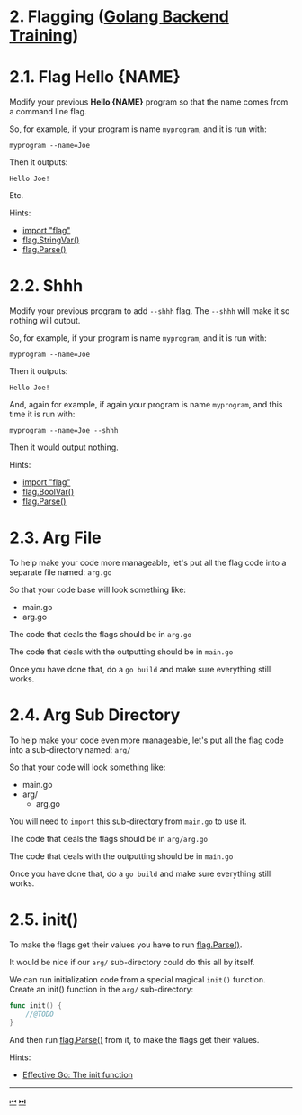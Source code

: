 # 2. Flagging ([Golang Backend Training](../../README.md))

# 2.1. Flag Hello {NAME}

Modify your previous **Hello {NAME}** program so that the name comes from a command line flag.

So, for example, if your program is name `myprogram`, and it is run with:
```
myprogram --name=Joe
```
Then it outputs:
```
Hello Joe!
```

Etc.

Hints:
* [import "flag"](https://golang.org/pkg/flag/)
* [flag.StringVar()](https://golang.org/pkg/flag/#StringVar)
* [flag.Parse()](https://golang.org/pkg/flag/#Parse)

# 2.2. Shhh

Modify your previous program to add  `--shhh` flag. The `--shhh` will make it so nothing will output.

So, for example, if your program is name `myprogram`, and it is run with:
```
myprogram --name=Joe
```
Then it outputs:
```
Hello Joe!
```
And, again for example, if again your program is name `myprogram`, and this time it is run with:
```
myprogram --name=Joe --shhh
```
Then it would output nothing.

Hints:
* [import "flag"](https://golang.org/pkg/flag/)
* [flag.BoolVar()](https://golang.org/pkg/flag/#BoolVar)
* [flag.Parse()](https://golang.org/pkg/flag/#Parse)


# 2.3. Arg File

To help make your code more manageable, let's put all the flag code into a separate file named: `arg.go`

So that your code base will look something like:
* main.go
* arg.go

The code that deals the flags should be in `arg.go`

The code that deals with the outputting should be in `main.go`

Once you have done that, do a `go build` and make sure everything still works.

# 2.4. Arg Sub Directory

To help make your code even more manageable, let's put all the flag code into a sub-directory named: `arg/`

So that your code will look something like:

* main.go
* arg/
  * arg.go

You will need to `import` this sub-directory from `main.go` to use it.

The code that deals the flags should be in `arg/arg.go`

The code that deals with the outputting should be in `main.go`

Once you have done that, do a `go build` and make sure everything still works.

# 2.5. init()

To make the flags get their values you have to run [flag.Parse()](https://golang.org/pkg/flag/#Parse).

It would be nice if our `arg/` sub-directory could do this all by itself.

We can run initialization code from a special magical `init()` function. Create an init() function in the `arg/` sub-directory:
```go
func init() {
	//@TODO
}
```

And then run [flag.Parse()](https://golang.org/pkg/flag/#Parse) from it, to make the flags get their values.

Hints:
* [Effective Go: The init function](https://golang.org/doc/effective_go#init)

-----

[⏮](../outputting/README.md) [⏭️](../interfaces/README.md)
